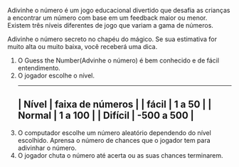 Adivinhe o número é um jogo educacional divertido que desafia as crianças a encontrar um número com base em um feedback maior ou menor. Existem três níveis diferentes de jogo que variam a gama de números.

Adivinhe o número secreto no chapéu do mágico. Se sua estimativa for muito alta ou muito baixa, você receberá uma dica.

1. O Guess the Number(Advinhe o número) é bem conhecido e de fácil entendimento.
2. O jogador escolhe o nível.
    _______________________________
    | Nível   | faixa de números  |
    | fácil   | 1 a 50            |
    | Normal  | 1 a 100           |
    | Difícil  | -500 a 500       |
    -------------------------------
3. O computador escolhe um número aleatório dependendo do nível escolhido.
   Aprensa o número de chances que o jogador tem para adivinhar o número.
4. O jogador chuta o número até acerta ou as suas chances terminarem.
